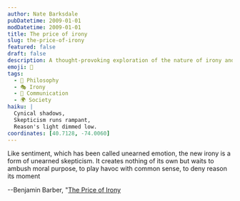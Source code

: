```yaml
---
author: Nate Barksdale
pubDatetime: 2009-01-01
modDatetime: 2009-01-01
title: The price of irony
slug: the-price-of-irony
featured: false
draft: false
description: A thought-provoking exploration of the nature of irony and its impact on moral reasoning.
emoji: 🤔
tags:
  - 🤔 Philosophy
  - 🎭 Irony
  - 💬 Communication
  - 🌍 Society
haiku: |
  Cynical shadows,  
  Skepticism runs rampant,  
  Reason's light dimmed low.
coordinates: [40.7128, -74.0060]
---
```


Like sentiment, which has been called unearned emotion, the new irony is a form of unearned skepticism. It creates nothing of its own but waits to ambush moral purpose, to play havoc with common sense, to deny reason its moment

--Benjamin Barber, "[The Price of Irony](https://www.google.com/search?q=%22The%20Price%20of%20Irony%22%20nytimes.com)
